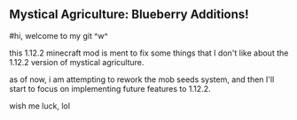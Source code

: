 ## Mystical Agriculture: Blueberry Additions!
#hi, welcome to my git ^w^

<p>this 1.12.2 minecraft mod is ment to fix some things that I don't like about the 1.12.2 version of mystical agriculture.</p>
<p>as of now, i am attempting to rework the mob seeds system, and then I'll start to focus on implementing future features to 1.12.2.</p>
<p>wish me luck, lol</p>
